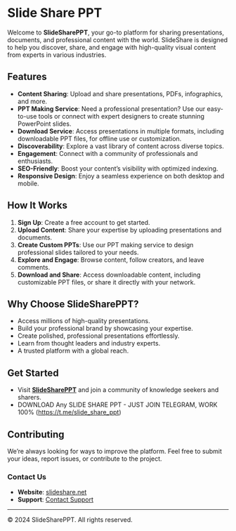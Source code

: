 # Slide Share PPT

Welcome to **SlideSharePPT**, your go-to platform for sharing presentations, documents, and professional content with the world. SlideShare is designed to help you discover, share, and engage with high-quality visual content from experts in various industries.

## Features

- **Content Sharing**: Upload and share presentations, PDFs, infographics, and more.
- **PPT Making Service**: Need a professional presentation? Use our easy-to-use tools or connect with expert designers to create stunning PowerPoint slides.
- **Download Service**: Access presentations in multiple formats, including downloadable PPT files, for offline use or customization.
- **Discoverability**: Explore a vast library of content across diverse topics.
- **Engagement**: Connect with a community of professionals and enthusiasts.
- **SEO-Friendly**: Boost your content’s visibility with optimized indexing.
- **Responsive Design**: Enjoy a seamless experience on both desktop and mobile.

## How It Works

1. **Sign Up**: Create a free account to get started.
2. **Upload Content**: Share your expertise by uploading presentations and documents.
3. **Create Custom PPTs**: Use our PPT making service to design professional slides tailored to your needs.
4. **Explore and Engage**: Browse content, follow creators, and leave comments.
5. **Download and Share**: Access downloadable content, including customizable PPT files, or share it directly with your network.

## Why Choose SlideSharePPT?

- Access millions of high-quality presentations.
- Build your professional brand by showcasing your expertise.
- Create polished, professional presentations effortlessly.
- Learn from thought leaders and industry experts.
- A trusted platform with a global reach.

## Get Started

- Visit **[SlideSharePPT](https://www.slideshareppt.net)** and join a community of knowledge seekers and sharers.
- DOWNLOAD Any SLIDE SHARE PPT - JUST JOIN TELEGRAM, WORK 100% (https://t.me/slide_share_ppt)

## Contributing

We’re always looking for ways to improve the platform. Feel free to submit your ideas, report issues, or contribute to the project. 

### Contact Us

- **Website**: [slideshare.net](https://www.slideshareppt.net)
- **Support**: [Contact Support](https://slideshareppt.net/contact-us/)

---

© 2024 SlideSharePPT. All rights reserved.

